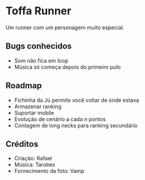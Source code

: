 # Toffa Runner

Um runner com um personagem muito especial.

## Bugs conhecidos

- Som não fica em loop
- Música só começa depois do primeiro pulo

## Roadmap

- Fichinha da Jú permite você voltar de onde estava
- Armazenar ranking
- Suportar mobile
- Evolução de cenário a cada *n* pontos
- Contagem de long necks para ranking secundário

## Créditos

- Criação: Rafael
- Música: Tarobex
- Fornecimento da foto: Vamp